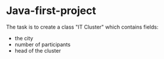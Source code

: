 # Java-first-project

The task is to create a class "IT Cluster" which contains fields:
- the city
- number of participants
- head of the cluster
